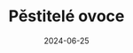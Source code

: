 ---
layout: layouts/non-en-hero-episode.njk
date: "2024-06-25"
header: Poslední díl
tv: ČT 2
cta: Přehrát díl
logo: logo_DVOJKA_biele.svg
tags: czhero
title: Pěstitelé ovoce
datum: 25. 6. 2024
foto1024: boruvky_1024x768.jpg
foto1440: boruvky_1440x825.jpg
foto1024upload: images/uploads/boruvky_1024x768.jpg
foto1440upload: images/uploads/boruvky_1024x768.jpg
alt: Borůvky
link: https://www.rtvs.sk/televizia/archiv/14252
---